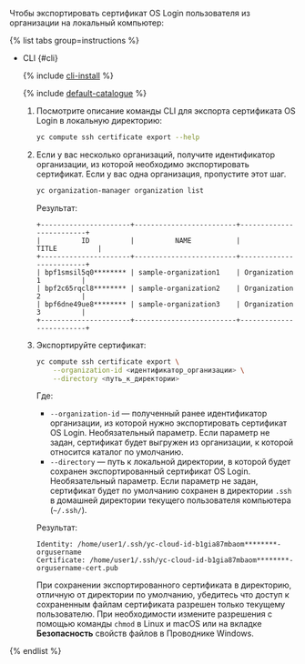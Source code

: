 Чтобы экспортировать сертификат OS Login пользователя из организации на локальный компьютер:

{% list tabs group=instructions %}

- CLI {#cli}

  {% include [cli-install](../cli-install.md) %}

  {% include [default-catalogue](../default-catalogue.md) %}

  1. Посмотрите описание команды CLI для экспорта сертификата OS Login в локальную директорию:

      ```bash
      yc compute ssh certificate export --help
      ```

  1. Если у вас несколько организаций, получите идентификатор организации, из которой необходимо экспортировать сертификат. Если у вас одна организация, пропустите этот шаг.

      ```bash
      yc organization-manager organization list
      ```

      Результат:

      ```text
      +----------------------+-------------------------+-------------------------+
      |          ID          |          NAME           |          TITLE          |
      +----------------------+-------------------------+-------------------------+
      | bpf1smsil5q0******** | sample-organization1    | Organization 1          |
      | bpf2c65rqcl8******** | sample-organization2    | Organization 2          |
      | bpf6dne49ue8******** | sample-organization3    | Organization 3          |
      +----------------------+-------------------------+-------------------------+
      ```

  1. Экспортируйте сертификат:

      ```bash
      yc compute ssh certificate export \
          --organization-id <идентификатор_организации> \
          --directory <путь_к_директории>
      ```

      Где:
      * `--organization-id` — полученный ранее идентификатор организации, из которой нужно экспортировать сертификат OS Login. Необязательный параметр. Если параметр не задан, сертификат будет выгружен из организации, к которой относится каталог по умолчанию.
      * `--directory` — путь к локальной директории, в которой будет сохранен экспортированный сертификат OS Login. Необязательный параметр. Если параметр не задан, сертификат будет по умолчанию сохранен в директории `.ssh` в домашней директории текущего пользователя компьютера (`~/.ssh/`).

      Результат:

      ```text
      Identity: /home/user1/.ssh/yc-cloud-id-b1gia87mbaom********-orgusername
      Certificate: /home/user1/.ssh/yc-cloud-id-b1gia87mbaom********-orgusername-cert.pub
      ```

      При сохранении экспортированного сертификата в директорию, отличную от директории по умолчанию, убедитесь что доступ к сохраненным файлам сертификата разрешен только текущему пользователю. При необходимости измените разрешения с помощью команды `chmod` в Linux и macOS или на вкладке **Безопасность** свойств файлов в Проводнике Windows.

{% endlist %}